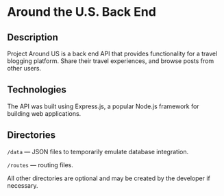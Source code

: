 # Around the U.S. Back End  
  
## Description
Project Around US is a back end API that provides functionality for a travel blogging platform. Share their travel experiences, and browse posts from other users.
## Technologies
The API was built using Express.js, a popular Node.js framework for building web applications.
## Directories  
  
`/data` — JSON files to temporarily emulate database integration.  
  
`/routes` — routing files.  
  
All other directories are optional and may be created by the developer if necessary.   
   
  





